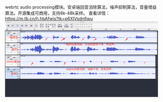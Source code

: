 webrtc audio processing模块。安卓端回音消除算法，噪声抑制算法，音量增益算法。开源集成可商用，支持8k-48k采样。
查看详情：
https://m.tb.cn/h.hbAfwis?tk=p6XIVsdn6wu 
![alt text](6fae5420-f9d0-4ba9-a2ee-c9926c2f61f3.png)